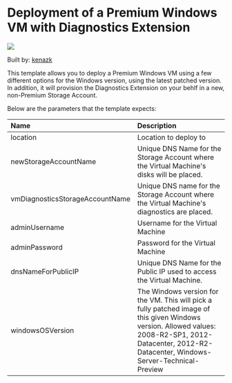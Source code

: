 # Deployment of a Premium Windows VM with Diagnostics Extension

<a href="https://deploy.azure.com/?repository=https://github.com/Azure/azure-quickstart-templates/tree/master/201-premium-windows-vm-diagnostics-extension" target="_blank">
    <img src="http://azuredeploy.net/deploybutton.png"/>
</a>

Built by: [kenazk](https://github.com/kenazk)

This template allows you to deploy a Premium Windows VM using a few different options for the Windows version, using the latest patched version. In addition, it will provision the Diagnostics Extension on your behlf in a new, non-Premium Storage Account. 

Below are the parameters that the template expects: 

| Name   | Description    |
|:--- |:---|
| location | Location to deploy to | 
| newStorageAccountName  | Unique DNS Name for the Storage Account where the Virtual Machine's disks will be placed. |
| vmDiagnosticsStorageAccountName | Unique DNS name for the Storage Account where the Virtual Machine's diagnostics are placed. | 
| adminUsername  | Username for the Virtual Machine  |
| adminPassword  | Password for the Virtual Machine  |
| dnsNameForPublicIP  | Unique DNS Name for the Public IP used to access the Virtual Machine. |
| windowsOSVersion  | The Windows version for the VM. This will pick a fully patched image of this given Windows version. Allowed values: 2008-R2-SP1, 2012-Datacenter, 2012-R2-Datacenter, Windows-Server-Technical-Preview |
